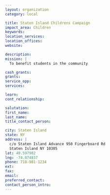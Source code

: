 ```yaml
---
layout: organization
category: local

title: Staten Island Childrens Campaign
impact_area: Children
keywords: 
location_services: 
location_offices: 
website: 

description: 
mission: |
  To benefit students in the community

cash_grants: 
grants: 
service_opp: 
services: 

learn: 
cont_relationship: 

salutation: 
first_name: 
last_name: 
title_contact_person: 

city: Staten Island
state: NY
address: |
  c/o Staten Island Advance 950 Fingerboard Rd   
  Staten Island NY 10305
lat: 40.597982
lng: -74.074837
phone: 718-981-1234
ext: 
fax: 
email: 
preferred_contact: 
contact_person_intro: 
---
```

